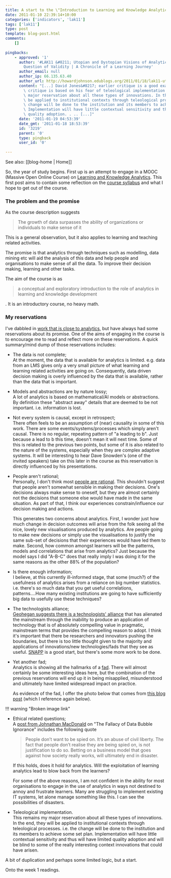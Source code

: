 ```yaml
---
title: A start to the \"Introduction to Learning and Knowledge Analytics\" MOOC
date: 2011-01-10 22:39:14+10:00
categories: ['indicators', 'lak11']
tags: ['lak11']
type: post
template: blog-post.html
comments:
    []
    
pingbacks:
    - approved: '1'
      author: '#LAK11 &#8211; Utopian and Dystopian Visions of Analytics: It&#8217;s a
        Question of Validity | A Chronicle of a Learning Journey'
      author_email: null
      author_ip: 66.135.63.40
      author_url: http://howardjohnson.edublogs.org/2011/01/18/lak11-utopian-and-dystopian-visions-of-analytics-its-a-question-of-validity/
      content: "[...] David Jones&#8217; earlier critique is a good example. \_His interesting\
        \ critique is based on his fear of teleological implementation: This remains my\
        \ major reservation about all these types of innovations. In the end, they will\
        \ be applied to institutional contexts through teleological processes. i.e. the\
        \ change will be done to the institution and its members to achieve some set plan.\
        \ Implementation will have little contextual sensitivity and thus will have limited\
        \ quality adoption. . .. [...]"
      date: '2011-01-19 04:53:39'
      date_gmt: '2011-01-18 18:53:39'
      id: '3219'
      parent: '0'
      type: pingback
      user_id: '0'
    
---
```


See also: [[blog-home | Home]]

So, the year of study begins. First up is an attempt to engage in a MOOC (Massive Open Online Course) on [Learning and Knowledge Analytics](http://learninganalytics.net/). This first post aims to contain some reflection on the [course syllabus](http://learninganalytics.net/syllabus.html) and what I hope to get out of the course.

### The problem and the promise

As the course description suggests

> The growth of data surpasses the ability of organizations or individuals to make sense of it

This is a general observation, but it also applies to learning and teaching related activities.

The promise is that analytics through techniques such as modelling, data mining etc will aid the analysis of this data and help people and organisations to make sense of all the data. To improve their decision making, learning and other tasks.

The aim of the course is as

> a conceptual and exploratory introduction to the role of analytics in learning and knowledge development

. It is an introductory course, no heavy math.

### My reservations

I've dabbled in [work that is close to analytics](http://indicatorsproject.wordpress.com/), but have always had some reservations about its promise. One of the aims of engaging in the course is to encourage me to read and reflect more on these reservations. A quick summary/mind dump of those reservations includes:

- The data is not complete;  
    At the moment, the data that is available for analytics is limited. e.g. data from an LMS gives only a very small picture of what learning and learning related activities are going on. Consequently, data driven decision making is overly influenced by the data that is available, rather than the data that is important.
- Models and abstractions are by nature lossy;  
    A lot of analytics is based on mathematical/AI models or abstractions. By definition these "abstract away" details that are deemed to be not important. i.e. information is lost.
- Not every system is causal, except in retrospect;  
    There often feels to be an assumption of (near) causality in some of this work. There are some events/systems/processes which simply aren't causal. There is no regular, repeating pattern of "a leading to b". Just because a lead to b this time, doesn't mean it will next time. Some of this is related to the previous two points, but some of it is also related to the nature of the systems, especially when they are complex adaptive systems. It will be interesting to hear Dave Snowden's (one of the invited speakers) take on this later in the course as this reservation is directly influenced by his presentations.
- People aren't rational;  
    Personally, I don't think most [people are rational](/blog2/2009/08/16/people-cognition-rationality-and-e-learning/). This shouldn't suggest that people aren't somewhat sensible in making their decisions. One's decisions always make sense to oneself, but they are almost certainly not the decisions that someone else would have made in the same situation. As part of that, I think our experiences constrain/influence our decision making and actions.
    
    This generates two concerns about analytics. First, I wonder just how much change in decision outcomes will arise from the folk seeing all the nice, lovely new visualisations produced by analytics. Are people going to make new decisions or simply use the visualisations to justify the same sub-set of decisions that their experiences would have led them to make. Second, how common amongst learners will be the patterns, models and correlations that arise from analytics? Just because the model says I did "A-B-C" does that really imply I was doing it for the same reasons as the other 88% of the population?
    
- Is there enough information;  
    I believe, at this currently ill-informed stage, that some (much?) of the usefulness of analytics arises from a reliance on big number statistics. i.e. there's so much data that you get useful correlations, patterns....How many existing institutions are going to have sufficiently big data to usefully use these techniques?
- The technologists alliance;  
    [Geohegan suggests there is a technologists' alliance](/blog2/2009/08/09/the-chasm/) that has alienated the mainstream through the inability to produce an application of technology that is of absolutely compelling value in pragmatic, mainstream terms that provides the compelling reason to adopt. I think it's important that there be researchers and innovators pushing the boundaries, but there is too little thought given to the majority and applications of innovations/new technologies/fads that they see as useful. [SNAPP](http://research.uow.edu.au/learningnetworks/seeing/snapp/index.html) is a good start, but there's some more work to be done.
- Yet another fad;  
    Analytics is showing all the hallmarks of a [fad](/blog2/2009/04/06/birnbaums-fad-cycle-in-higher-education/). There will almost certainly be some interesting ideas here, but the combination of the previous reservations will end up it in being misapplied, misunderstood and ultimately have limited widespread impact on practice.
    
    As evidence of the fad, I offer the photo below that comes from [this blog post](http://www.jonathanmacdonald.com/?p=5051) (which I reference again below).

!!! warning "Broken image link"
    
- Ethical related questions;  
    A [post from Johnathan MacDonald](http://www.jonathanmacdonald.com/?p=5051) on "The Fallacy of Data Bubble Ignorance" includes the following quote
    
    > People don’t want to be spied on. It’s an abuse of civil liberty. The fact that people don’t realise they are being spied on, is not justification to do so. Betting on a business model that goes against how society really works, will ultimately end in disaster.
    
    If this holds, does it hold for analytics. Will the exploitation of learning analytics lead to blow back from the learners?
    
    For some of the above reasons, I am not confident in the ability for most organisations to engage in the use of analytics in ways not destined to annoy and frustrate learners. Many are struggling to implement existing IT systems, let alone manage something like this. I can see the possibilities of disasters.
    
- Teleological implementation.  
    This remains my major reservation about all these types of innovations. In the end, they will be applied to institutional contexts through teleological processes. i.e. the change will be done to the institution and its members to achieve some set plan. Implementation will have little contextual sensitivity and thus will have limited quality adoption and will be blind to some of the really interesting context innovations that could have arisen.

A bit of duplication and perhaps some limited logic, but a start.

Onto the week 1 readings.